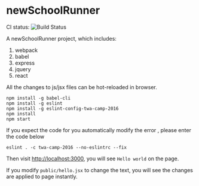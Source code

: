 newSchoolRunner
===============

CI status: ![Build Status](https://travis-ci.org/SRunner/newSchoolRunner.svg?branch=master)

A newSchoolRunner project, which includes:

1. webpack
2. babel
3. express
4. jquery
5. react

All the changes to js/jsx files can be hot-reloaded in browser.

```
npm install -g babel-cli
npm install -g eslint
npm install -g eslint-config-twa-camp-2016
npm install
npm start
```

If you expect the code for you automatically modify the error , please enter the code below

```
eslint . -c twa-camp-2016 --no-eslintrc --fix
```

Then visit <http://localhost:3000>, you will see `Hello world` on the page.

If you modify `public/hello.jsx` to change the text, you will see the changes are applied to page instantly.



